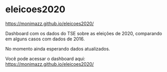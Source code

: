 # eleicoes2020
https://monimazz.github.io/eleicoes2020/

Dashboard com os dados do TSE sobre as eleições de 2020, comparando em alguns casos com dados de 2016. 

No momento ainda esperando dados atualizados.

Você pode acessar o dashboard aqui: https://monimazz.github.io/eleicoes2020/

